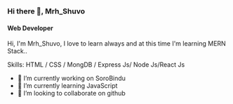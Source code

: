 ### Hi there 👋, Mrh_Shuvo
#### Web Developer
Hi, I'm Mrh_Shuvo, I love to learn always and at this time I'm learning MERN Stack..

Skills: HTML / CSS / MongDB / Express Js/ Node Js/React Js 

- 🔭 I’m currently working on SoroBindu 
- 🌱 I’m currently learning JavaScript 
- 👯 I’m looking to collaborate on github 



